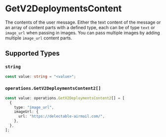 # GetV2DeploymentsContent

The contents of the user message. Either the text content of the message or an array of content parts with a defined type, each can be of type `text` or `image_url` when passing in images. You can pass multiple images by adding multiple `image_url` content parts. 


## Supported Types

### `string`

```typescript
const value: string = "<value>";
```

### `operations.GetV2DeploymentsContent2[]`

```typescript
const value: operations.GetV2DeploymentsContent2[] = [
  {
    type: "image_url",
    imageUrl: {
      url: "https://delectable-airmail.com/",
    },
  },
];
```

